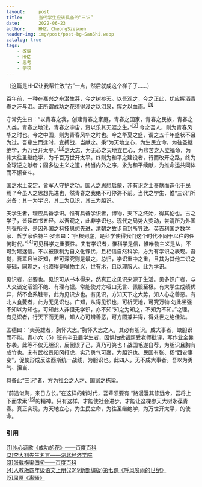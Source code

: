 ```yaml
---
layout:     post
title:      当代学生应该具备的“三识”
date:       2022-06-23
author:     HHZ，CheongSzesuen
header-img: img/post/post-bg-SanShi.webp
catalog: true
tags:
    - 改编
    - HHZ
    - 思考
    - 学校
---
```

（这篇是HHZ让我帮忙改“古”一点，然后就成这个样子了......）<br>

百年前，一种在嘉兴之舟潜生芽，今之树参天。以吾观之，今之正此，犹应挥洒青春之汗与泪。正所谓成功之花须得浸之以泪泉，挥之以血雨。<sup><a href="#ref1">[1]</a></sup>

守常先生曰：“以青春之我，创建青春之家庭，青春之国家，青春之民族，青春之人类，青春之地球，青春之宇宙，资以乐其无涯之生。”<sup><a href="#ref1">[2]</a></sup> 今之吾人，则为青春风华之时也。今之中国，则为青春风华之时也。今之华夏之盛，谓之五千年盛状不且为过。吾辈生而逢时，宜搏战，当献之。秉“为天地立心，为生民立命，为往圣继绝学，为万世开太平。”<sup><a href="#ref1">[3]</a></sup>之大志，为无心之天地立仁心，为悲苦之人立福命，为伟大往圣继绝学，为千百万世开太平。终则为和平之建设者，行而改开之路，终为全球逆之献者；固多边主义之道，终当内外之序，永为和平续献，为推命运共同体而不懈奋斗。

国之水土安定，皆军人守护之功。国人之思想启蒙，非有识之士奉献而造化于民焉？今虽人之思想先进也，然青春之我绝不可停滞不前。当代之学生，惟“三识”所必备：其一为学识，其二为见识，其三为胆识。

夫学生者，理应具备学识。惟有具备学识者，博物，天下之终始，得其伦也。古之学子，皆读四书五经。以吾观之，此非学识也。现代之局势大变动，尝清所为外国列强所侵，是因外国之科技思想先进，清朝之故步自封所导致。英吉利国之数学家、哲学家伯特兰·罗素曰：“归根到底，是科学使得我们这个时代不同于以往的任何时代。”<sup><a href="#ref1">[4]</a></sup>可见科学之重要性。夫有学识者，惟科学是信，惟唯物主义是从，不可封建迷信。不以被限制为自文化课优，且相信自然科学，方为有学识之表现。吾觉，吾辈且当泛知，若可深究则是最之，总归，学识重中之重，且其为其他二识之基础，同理之，也须得是唯物主义，世有术，且以理服人。此为学识。

见识者，必要也。见识可从书本得来，然真正之见识来源于生活。见多识广者，与人交谈定滔滔不绝、有理有据。常能使对方哑口无言、佩服至极。有大学生成绩优异，然不会系鞋带，此为见识少也。有见识，方知天下之大势，知人心之善恶。有北人食菱者，此为无见识也。广知，从得见识也，可析天地，可究万物 勿此坐强不知以为知也，可知此人非但无学识，亦不知“知之为知之，不知为不知。”之理。有见识者，行天下而无阻，知人心可辨善恶，可方圆兼并得，得处世之绝佳法。

孟德曰：“夫英雄者，胸怀大志。”胸怀大志之人，其必有胆识。成大事者，缺胆识而不能。青小六（5）班有辛丑届学生者，因惧怕做错题受老师批评，写作业全靠抄袭。此等不仅无胆识，反倒误了己，真乃可笑也！战国毛遂自荐，为胆识且胸有成竹也。宋有武松景阳冈打虎，实乃勇气可嘉，为胆识也。民国有张、杨“西安事变”，促使形成反法西斯统一战线，为胆识也。此四人，无不成大事者。吾以为勇气、担当、

具备此“三识”者，方为社会之人才、国家之栋梁。

“前途似海，来日方长。”在这样的新时代，吾辈须要有 “路漫漫其修远兮，吾将上下而求索”<sup><a href="#ref1">[5]</a></sup>的精神。只有这样，才能使社会进步，才能让这棵参天大树永葆青春。真正实现，为天地立心，为生民立命，为往圣继绝学，为万世开太平，的使命。
### 引用
<a name = "ref1" href="https://baike.baidu.com/item/%E6%88%90%E5%8A%9F%E7%9A%84%E8%8A%B1/1532410">[1]冰心诗歌《成功的花》——百度百科</a>
<br>
<a name = "ref2" href="http://ie.hbue.edu.cn/6d/c5/c358a224709/page.htm">[2]李大钊先生名言——湖北经济学院</a>
<br>
<a name = "ref3" href="https://baike.baidu.com/item/%E6%A8%AA%E6%B8%A0%E5%9B%9B%E5%8F%A5">[3]张载横渠四句——百度百科</a>
<br>
<a name = "ref4" href="http://spider.ws.126.net/5f8dcc96379ab7eaaffbabda35cc407c.jpeg">[4]人教版四年级语文上册(2019新部编版)第七课《呼风唤雨的世纪》</a>
<br>
<a name = "ref5" href="https://baike.baidu.com/item/%E7%A6%BB%E9%AA%9A/1045?fromtitle=%E8%B7%AF%E6%BC%AB%E6%BC%AB%E5%85%B6%E4%BF%AE%E8%BF%9C%E5%85%AE%EF%BC%8C%E5%90%BE%E5%B0%86%E4%B8%8A%E4%B8%8B%E8%80%8C%E6%B1%82%E7%B4%A2&fromid=2614472">[5]屈原《离骚》</a>
